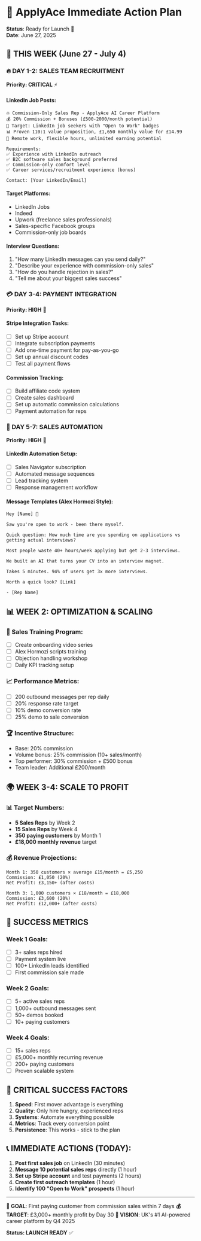 # 🚀 ApplyAce Immediate Action Plan
**Status**: Ready for Launch 🎯  
**Date**: June 27, 2025

## 📅 THIS WEEK (June 27 - July 4)

### 🔥 DAY 1-2: SALES TEAM RECRUITMENT
**Priority: CRITICAL** ⚡

#### LinkedIn Job Posts:
```
🔥 Commission-Only Sales Rep - ApplyAce AI Career Platform
💰 20% Commission + Bonuses (£500-2000/month potential)
🎯 Target: LinkedIn job seekers with "Open to Work" badges
📊 Proven 110:1 value proposition, £1,650 monthly value for £14.99
📱 Remote work, flexible hours, unlimited earning potential

Requirements:
✅ Experience with LinkedIn outreach
✅ B2C software sales background preferred
✅ Commission-only comfort level
✅ Career services/recruitment experience (bonus)

Contact: [Your LinkedIn/Email]
```

#### Target Platforms:
- LinkedIn Jobs
- Indeed
- Upwork (freelance sales professionals)
- Sales-specific Facebook groups
- Commission-only job boards

#### Interview Questions:
1. "How many LinkedIn messages can you send daily?"
2. "Describe your experience with commission-only sales"
3. "How do you handle rejection in sales?"
4. "Tell me about your biggest sales success"

### 💳 DAY 3-4: PAYMENT INTEGRATION
**Priority: HIGH** 🔧

#### Stripe Integration Tasks:
- [ ] Set up Stripe account
- [ ] Integrate subscription payments
- [ ] Add one-time payment for pay-as-you-go
- [ ] Set up annual discount codes
- [ ] Test all payment flows

#### Commission Tracking:
- [ ] Build affiliate code system
- [ ] Create sales dashboard
- [ ] Set up automatic commission calculations
- [ ] Payment automation for reps

### 📱 DAY 5-7: SALES AUTOMATION
**Priority: HIGH** 🤖

#### LinkedIn Automation Setup:
- [ ] Sales Navigator subscription
- [ ] Automated message sequences
- [ ] Lead tracking system
- [ ] Response management workflow

#### Message Templates (Alex Hormozi Style):
```
Hey [Name] 👋

Saw you're open to work - been there myself.

Quick question: How much time are you spending on applications vs getting actual interviews?

Most people waste 40+ hours/week applying but get 2-3 interviews.

We built an AI that turns your CV into an interview magnet.

Takes 5 minutes. 94% of users get 3x more interviews.

Worth a quick look? [Link]

- [Rep Name]
```

## 📊 WEEK 2: OPTIMIZATION & SCALING

### 🎯 Sales Training Program:
- [ ] Create onboarding video series
- [ ] Alex Hormozi scripts training
- [ ] Objection handling workshop
- [ ] Daily KPI tracking setup

### 📈 Performance Metrics:
- [ ] 200 outbound messages per rep daily
- [ ] 20% response rate target
- [ ] 10% demo conversion rate
- [ ] 25% demo to sale conversion

### 🏆 Incentive Structure:
- Base: 20% commission
- Volume bonus: 25% commission (10+ sales/month)
- Top performer: 30% commission + £500 bonus
- Team leader: Additional £200/month

## 🌍 WEEK 3-4: SCALE TO PROFIT

### 📊 Target Numbers:
- **5 Sales Reps** by Week 2
- **15 Sales Reps** by Week 4
- **350 paying customers** by Month 1
- **£18,000 monthly revenue** target

### 💰 Revenue Projections:
```
Month 1: 350 customers × average £15/month = £5,250
Commission: £1,050 (20%)
Net Profit: £3,150+ (after costs)

Month 3: 1,000 customers × £18/month = £18,000
Commission: £3,600 (20%)  
Net Profit: £12,000+ (after costs)
```

## 🎯 SUCCESS METRICS

### Week 1 Goals:
- [ ] 3+ sales reps hired
- [ ] Payment system live
- [ ] 100+ LinkedIn leads identified
- [ ] First commission sale made

### Week 2 Goals:
- [ ] 5+ active sales reps
- [ ] 1,000+ outbound messages sent
- [ ] 50+ demos booked
- [ ] 10+ paying customers

### Week 4 Goals:
- [ ] 15+ sales reps
- [ ] £5,000+ monthly recurring revenue
- [ ] 200+ paying customers
- [ ] Proven scalable system

## 🚨 CRITICAL SUCCESS FACTORS

1. **Speed**: First mover advantage is everything
2. **Quality**: Only hire hungry, experienced reps
3. **Systems**: Automate everything possible
4. **Metrics**: Track every conversion point
5. **Persistence**: This works - stick to the plan

## 📞 IMMEDIATE ACTIONS (TODAY):

1. **Post first sales job** on LinkedIn (30 minutes)
2. **Message 10 potential sales reps** directly (1 hour)
3. **Set up Stripe account** and test payments (2 hours)
4. **Create first outreach templates** (1 hour)
5. **Identify 100 "Open to Work" prospects** (1 hour)

---

**🎯 GOAL**: First paying customer from commission sales within 7 days
**💰 TARGET**: £3,000+ monthly profit by Day 30
**🚀 VISION**: UK's #1 AI-powered career platform by Q4 2025

**Status: LAUNCH READY** ✅ 